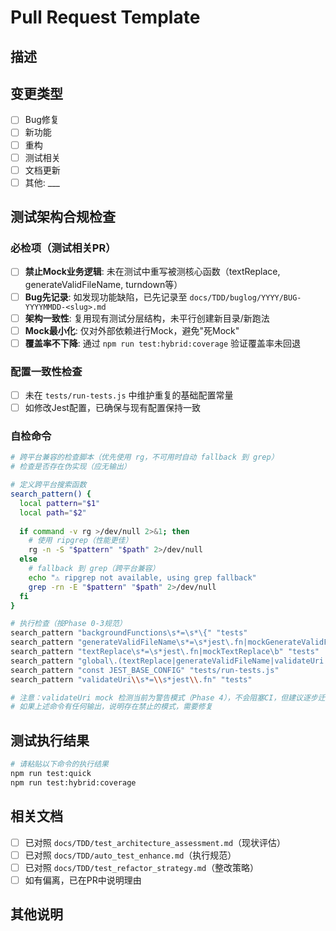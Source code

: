 # Pull Request Template

## 描述
<!-- 请简要描述此PR的目的和变更内容 -->

## 变更类型
<!-- 请勾选适用的选项 -->
- [ ] Bug修复
- [ ] 新功能
- [ ] 重构
- [ ] 测试相关
- [ ] 文档更新
- [ ] 其他: ___

## 测试架构合规检查
<!-- 根据 docs/TDD/auto_test_enhance.md 执行规范，必须完成以下检查 -->

### 必检项（测试相关PR）
- [ ] **禁止Mock业务逻辑**: 未在测试中重写被测核心函数（textReplace, generateValidFileName, turndown等）
- [ ] **Bug先记录**: 如发现功能缺陷，已先记录至 `docs/TDD/buglog/YYYY/BUG-YYYYMMDD-<slug>.md`
- [ ] **架构一致性**: 复用现有测试分层结构，未平行创建新目录/新跑法
- [ ] **Mock最小化**: 仅对外部依赖进行Mock，避免"死Mock"
- [ ] **覆盖率不下降**: 通过 `npm run test:hybrid:coverage` 验证覆盖率未回退

### 配置一致性检查
- [ ] 未在 `tests/run-tests.js` 中维护重复的基础配置常量
- [ ] 如修改Jest配置，已确保与现有配置保持一致

### 自检命令
<!-- 请在PR提交前运行以下命令，确保无禁止模式 -->
```bash
# 跨平台兼容的检查脚本（优先使用 rg，不可用时自动 fallback 到 grep）
# 检查是否存在伪实现（应无输出）

# 定义跨平台搜索函数
search_pattern() {
  local pattern="$1"
  local path="$2"
  
  if command -v rg >/dev/null 2>&1; then
    # 使用 ripgrep（性能更佳）
    rg -n -S "$pattern" "$path" 2>/dev/null
  else
    # fallback 到 grep（跨平台兼容）
    echo "⚠️ ripgrep not available, using grep fallback"
    grep -rn -E "$pattern" "$path" 2>/dev/null
  fi
}

# 执行检查（按Phase 0-3规范）
search_pattern "backgroundFunctions\s*=\s*\{" "tests"                    # Phase 0: 禁止伪实现块
search_pattern "generateValidFileName\s*=\s*jest\.fn|mockGenerateValidFileName\b" "tests"  # Phase 2: 禁止jest.fn伪实现
search_pattern "textReplace\s*=\s*jest\.fn|mockTextReplace\b" "tests"    # Phase 2: 禁止jest.fn伪实现
search_pattern "global\.(textReplace|generateValidFileName|validateUri|base64EncodeUnicode)\s*=\s*function\(" "tests/mocks"  # Phase 3: 禁止全局function体定义
search_pattern "const JEST_BASE_CONFIG" "tests/run-tests.js"           # 配置一致性检查
search_pattern "validateUri\\s*=\\s*jest\\.fn" "tests"                    # Phase 4: validateUri mock detection (warning)

# 注意：validateUri mock 检测当前为警告模式（Phase 4），不会阻塞CI，但建议逐步迁移到真实实现
# 如果上述命令有任何输出，说明存在禁止的模式，需要修复
```

## 测试执行结果
<!-- 对于测试相关变更，请提供执行结果 -->
```bash
# 请粘贴以下命令的执行结果
npm run test:quick
npm run test:hybrid:coverage
```

## 相关文档
<!-- 如果变更涉及测试架构，请确认已对照以下文档 -->
- [ ] 已对照 `docs/TDD/test_architecture_assessment.md`（现状评估）
- [ ] 已对照 `docs/TDD/auto_test_enhance.md`（执行规范）
- [ ] 已对照 `docs/TDD/test_refactor_strategy.md`（整改策略）
- [ ] 如有偏离，已在PR中说明理由

## 其他说明
<!-- 任何需要特别说明的内容 -->